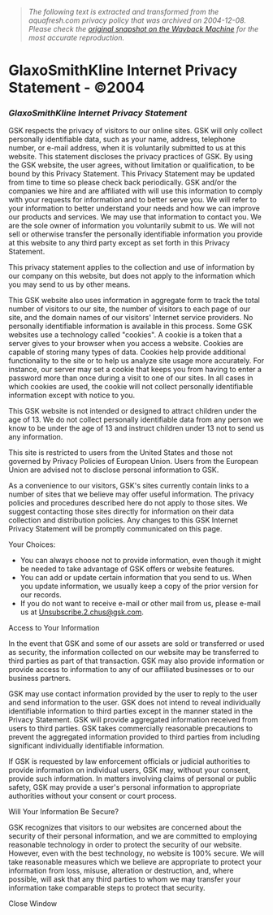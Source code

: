 > *The following text is extracted and transformed from the aquafresh.com privacy policy that was archived on 2004-12-08. Please check the [original snapshot on the Wayback Machine](https://web.archive.org/web/20041208024124id_/http%3A//www.aquafresh.com/legal/privacy.asp) for the most accurate reproduction.*

# GlaxoSmithKline Internet Privacy Statement - ©2004

### _GlaxoSmithKline Internet Privacy Statement_

GSK respects the privacy of visitors to our online sites. GSK will only collect personally identifiable data, such as your name, address, telephone number, or e-mail address, when it is voluntarily submitted to us at this website. This statement discloses the privacy practices of GSK. By using the GSK website, the user agrees, without limitation or qualification, to be bound by this Privacy Statement. This Privacy Statement may be updated from time to time so please check back periodically. GSK and/or the companies we hire and are affiliated with will use this information to comply with your requests for information and to better serve you. We will refer to your information to better understand your needs and how we can improve our products and services. We may use that information to contact you. We are the sole owner of information you voluntarily submit to us. We will not sell or otherwise transfer the personally identifiable information you provide at this website to any third party except as set forth in this Privacy Statement. 

This privacy statement applies to the collection and use of information by our company on this website, but does not apply to the information which you may send to us by other means. 

This GSK website also uses information in aggregate form to track the total number of visitors to our site, the number of visitors to each page of our site, and the domain names of our visitors' Internet service providers. No personally identifiable information is available in this process. Some GSK websites use a technology called "cookies". A cookie is a token that a server gives to your browser when you access a website. Cookies are capable of storing many types of data. Cookies help provide additional functionality to the site or to help us analyze site usage more accurately. For instance, our server may set a cookie that keeps you from having to enter a password more than once during a visit to one of our sites. In all cases in which cookies are used, the cookie will not collect personally identifiable information except with notice to you. 

This GSK website is not intended or designed to attract children under the age of 13. We do not collect personally identifiable data from any person we know to be under the age of 13 and instruct children under 13 not to send us any information. 

This site is restricted to users from the United States and those not governed by Privacy Policies of European Union. Users from the European Union are advised not to disclose personal information to GSK. 

As a convenience to our visitors, GSK's sites currently contain links to a number of sites that we believe may offer useful information. The privacy policies and procedures described here do not apply to those sites. We suggest contacting those sites directly for information on their data collection and distribution policies. Any changes to this GSK Internet Privacy Statement will be promptly communicated on this page. 

Your Choices: 

  * You can always choose not to provide information, even though it might be needed to take advantage of GSK offers or website features.
  * You can add or update certain information that you send to us. When you update information, we usually keep a copy of the prior version for our records.
  * If you do not want to receive e-mail or other mail from us, please e-mail us at Unsubscribe.2.chus@gsk.com.

Access to Your Information 

In the event that GSK and some of our assets are sold or transferred or used as security, the information collected on our website may be transferred to third parties as part of that transaction. GSK may also provide information or provide access to information to any of our affiliated businesses or to our business partners. 

GSK may use contact information provided by the user to reply to the user and send information to the user. GSK does not intend to reveal individually identifiable information to third parties except in the manner stated in the Privacy Statement. GSK will provide aggregated information received from users to third parties. GSK takes commercially reasonable precautions to prevent the aggregated information provided to third parties from including significant individually identifiable information. 

If GSK is requested by law enforcement officials or judicial authorities to provide information on individual users, GSK may, without your consent, provide such information. In matters involving claims of personal or public safety, GSK may provide a user's personal information to appropriate authorities without your consent or court process. 

Will Your Information Be Secure? 

GSK recognizes that visitors to our websites are concerned about the security of their personal information, and we are committed to employing reasonable technology in order to protect the security of our website. However, even with the best technology, no website is 100% secure. We will take reasonable measures which we believe are appropriate to protect your information from loss, misuse, alteration or destruction, and, where possible, will ask that any third parties to whom we may transfer your information take comparable steps to protect that security. 

Close Window 



